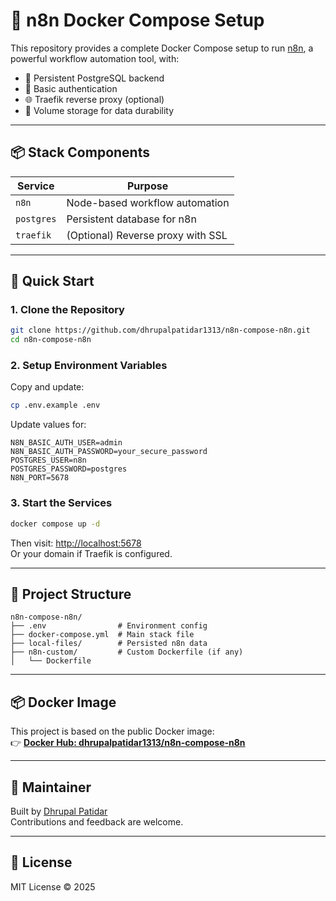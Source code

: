 # 🧩 n8n Docker Compose Setup

This repository provides a complete Docker Compose setup to run [n8n](https://n8n.io/), a powerful workflow automation tool, with:

- 🔄 Persistent PostgreSQL backend
- 🔐 Basic authentication
- 🌐 Traefik reverse proxy (optional)
- 📁 Volume storage for data durability

---

## 📦 Stack Components

| Service     | Purpose                         |
|-------------|----------------------------------|
| `n8n`       | Node-based workflow automation   |
| `postgres`  | Persistent database for n8n      |
| `traefik`   | (Optional) Reverse proxy with SSL|

---

## 🚀 Quick Start

### 1. Clone the Repository

```bash
git clone https://github.com/dhrupalpatidar1313/n8n-compose-n8n.git
cd n8n-compose-n8n
```

### 2. Setup Environment Variables

Copy and update:

```bash
cp .env.example .env
```

Update values for:

```env
N8N_BASIC_AUTH_USER=admin
N8N_BASIC_AUTH_PASSWORD=your_secure_password
POSTGRES_USER=n8n
POSTGRES_PASSWORD=postgres
N8N_PORT=5678
```

### 3. Start the Services

```bash
docker compose up -d
```

Then visit: [http://localhost:5678](http://localhost:5678)  
Or your domain if Traefik is configured.

---

## 📁 Project Structure

```plaintext
n8n-compose-n8n/
├── .env                # Environment config
├── docker-compose.yml  # Main stack file
├── local-files/        # Persisted n8n data
├── n8n-custom/         # Custom Dockerfile (if any)
│   └── Dockerfile
```

---

## 📦 Docker Image

This project is based on the public Docker image:  
👉 [**Docker Hub: dhrupalpatidar1313/n8n-compose-n8n**](https://hub.docker.com/r/dhrupalpatidar1313/n8n-compose-n8n)

---

## 👤 Maintainer

Built by [Dhrupal Patidar](mailto:dhrupalpatidar1313@gmail.com)  
Contributions and feedback are welcome.

---

## 🪪 License

MIT License © 2025
